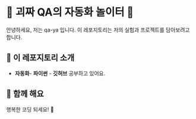 # 🌟 괴짜 QA의 자동화 놀이터 🌟

안녕하세요, 저는 qa-ya 입니다. 이 레포지토리는 저의 실험과 프로젝트를 담아보려고 합니다.

## 🚀 이 레포지토리 소개

- **자동화**- **파이썬** - **깃허브** 공부하고 있어요.

## 🤝 함께 해요

행복한 코딩 되세요! 🌟
